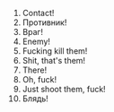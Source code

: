 1. Contact!
2. Противник!
3. Враг!
4. Enemy!
5. Fucking kill them!
6. Shit, that's them!
7. There!
8. Oh, fuck!
9. Just shoot them, fuck!
10. Блядь!